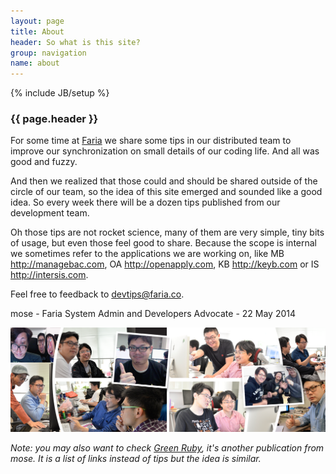 ```yaml
---
layout: page
title: About
header: So what is this site?
group: navigation
name: about
---
```

{% include JB/setup %}

### {{ page.header }}

For some time at [Faria][1] we share some tips in our distributed team to improve our synchronization on small details of our coding life. And all was good and fuzzy.

And then we realized that those could and should be shared outside of the circle of our team, so the idea of this site emerged and sounded like a good idea. So every week there will be a dozen tips published from our development team.

Oh those tips are not rocket science, many of them are very simple, tiny bits of usage, but even those feel good to share. Because the scope is internal we sometimes refer to the applications we are working on, like MB <http://managebac.com>, OA <http://openapply.com>, KB <http://keyb.com> or IS <http://intersis.com>.

Feel free to feedback to [devtips@faria.co][2].

mose - Faria System Admin and Developers Advocate - 22 May 2014

![Faria United Nerds](assets/images/twitter_banner.png "Faria United Nerds")

_Note: you may also want to check [Green Ruby][3], it's another publication from mose. It is a list of links instead of tips but the idea is similar._

[1]: http://faria.co
[2]: mailto:devtips@faria.co
[3]: http://greenruby.rog

